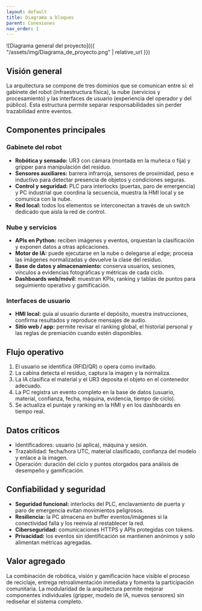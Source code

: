 ```yaml
---
layout: default
title: Diagrama a bloques
parent: Conexiones
nav_order: 1
---
```


![Diagrama general del proyecto]({{ "/assets/img/Diagrama_de_proyecto.png" | relative_url }})

## Visión general
La arquitectura se compone de tres dominios que se comunican entre sí: el gabinete del robot (infraestructura física), la nube (servicios y procesamiento) y las interfaces de usuario (experiencia del operador y del público). Esta estructura permite separar responsabilidades sin perder trazabilidad entre eventos.

## Componentes principales
### Gabinete del robot
- **Robótica y sensado:** UR3 con cámara (montada en la muñeca o fija) y gripper para manipulación del residuo.
- **Sensores auxiliares:** barrera infrarroja, sensores de proximidad, peso e inductivo para detectar presencia de objetos y condiciones seguras.
- **Control y seguridad:** PLC para interlocks (puertas, paro de emergencia) y PC industrial que coordina la secuencia, muestra la HMI local y se comunica con la nube.
- **Red local:** todos los elementos se interconectan a través de un switch dedicado que aísla la red de control.

### Nube y servicios
- **APIs en Python:** reciben imágenes y eventos, orquestan la clasificación y exponen datos a otras aplicaciones.
- **Motor de IA:** puede ejecutarse en la nube o delegarse al edge; procesa las imágenes normalizadas y devuelve la clase del residuo.
- **Base de datos y almacenamiento:** conserva usuarios, sesiones, vínculos a evidencias fotográficas y métricas de cada ciclo.
- **Dashboards web/móvil:** muestran KPIs, ranking y tablas de puntos para seguimiento operativo y gamificación.

### Interfaces de usuario
- **HMI local:** guía al usuario durante el depósito, muestra instrucciones, confirma resultados y reproduce mensajes de audio.
- **Sitio web / app:** permite revisar el ranking global, el historial personal y las reglas de premiación cuando estén disponibles.

## Flujo operativo
1. El usuario se identifica (RFID/QR) o opera como invitado.
2. La cabina detecta el residuo, captura la imagen y la normaliza.
3. La IA clasifica el material y el UR3 deposita el objeto en el contenedor adecuado.
4. La PC registra un evento completo en la base de datos (usuario, material, confianza, fecha, máquina, evidencia, tiempo de ciclo).
5. Se actualiza el puntaje y ranking en la HMI y en los dashboards en tiempo real.

## Datos críticos
- Identificadores: usuario (si aplica), máquina y sesión.
- Trazabilidad: fecha/hora UTC, material clasificado, confianza del modelo y enlace a la imagen.
- Operación: duración del ciclo y puntos otorgados para análisis de desempeño y gamificación.

## Confiabilidad y seguridad
- **Seguridad funcional:** interlocks del PLC, enclavamiento de puerta y paro de emergencia evitan movimientos peligrosos.
- **Resiliencia:** la PC almacena en buffer eventos/imágenes si la conectividad falla y los reenvía al restablecer la red.
- **Ciberseguridad:** comunicaciones HTTPS y APIs protegidas con tokens.
- **Privacidad:** los eventos sin identificación se mantienen anónimos y solo alimentan métricas agregadas.

## Valor agregado
La combinación de robótica, visión y gamificación hace visible el proceso de reciclaje, entrega retroalimentación inmediata y fomenta la participación comunitaria. La modularidad de la arquitectura permite mejorar componentes individuales (gripper, modelo de IA, nuevos sensores) sin rediseñar el sistema completo.

